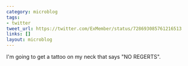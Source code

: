 ```yaml
---
category: microblog
tags:
- twitter
tweet_url: https://twitter.com/ExMember/status/728693085761216513
links: []
layout: microblog
---
```

I'm going to get a tattoo on my neck that says "NO REGERTS".
